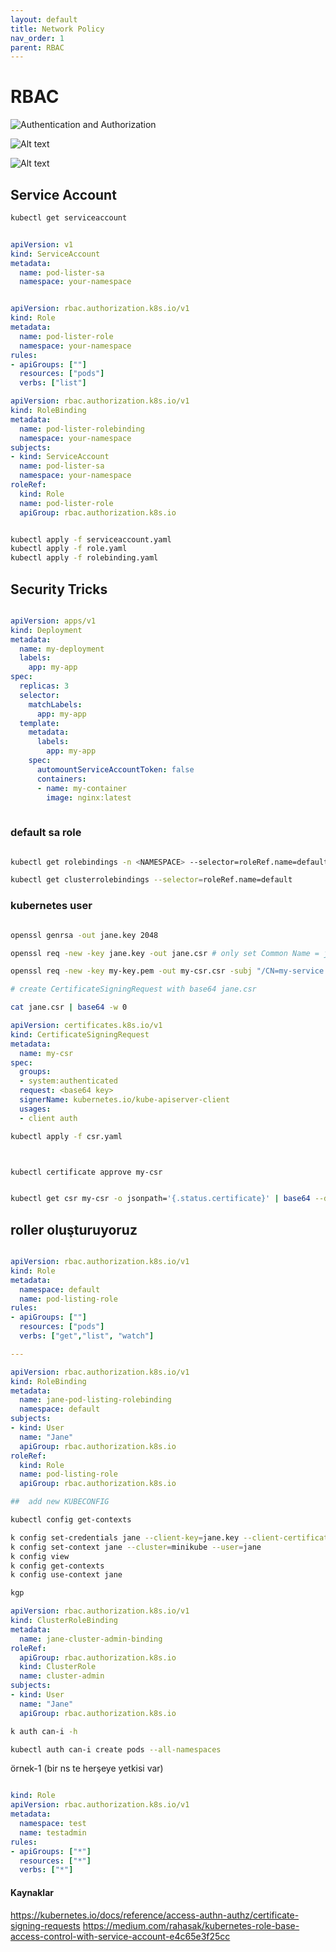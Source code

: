 ```yaml
---
layout: default
title: Network Policy
nav_order: 1
parent: RBAC
---
```


# RBAC


![Authentication and Authorization](../kaynaklar/auth-autor.webp)


![Alt text](../kaynaklar/sa-role-rolebinding.webp)

![Alt text](../kaynaklar/sa-clusterrole-clusterrolebinding.webp)

## Service Account

```bash
kubectl get serviceaccount

```

```yaml

apiVersion: v1
kind: ServiceAccount
metadata:
  name: pod-lister-sa
  namespace: your-namespace
```

```yaml

apiVersion: rbac.authorization.k8s.io/v1
kind: Role
metadata:
  name: pod-lister-role
  namespace: your-namespace
rules:
- apiGroups: [""]
  resources: ["pods"]
  verbs: ["list"]

```

```yaml
apiVersion: rbac.authorization.k8s.io/v1
kind: RoleBinding
metadata:
  name: pod-lister-rolebinding
  namespace: your-namespace
subjects:
- kind: ServiceAccount
  name: pod-lister-sa
  namespace: your-namespace
roleRef:
  kind: Role
  name: pod-lister-role
  apiGroup: rbac.authorization.k8s.io

```

```bash

kubectl apply -f serviceaccount.yaml
kubectl apply -f role.yaml
kubectl apply -f rolebinding.yaml

```


## Security Tricks

```yaml

apiVersion: apps/v1
kind: Deployment
metadata:
  name: my-deployment
  labels:
    app: my-app
spec:
  replicas: 3
  selector:
    matchLabels:
      app: my-app
  template:
    metadata:
      labels:
        app: my-app
    spec:
      automountServiceAccountToken: false
      containers:
      - name: my-container
        image: nginx:latest
        

```

### default sa role

```bash

kubectl get rolebindings -n <NAMESPACE> --selector=roleRef.name=default

kubectl get clusterrolebindings --selector=roleRef.name=default


```


### kubernetes user

```bash

openssl genrsa -out jane.key 2048

openssl req -new -key jane.key -out jane.csr # only set Common Name = jane

openssl req -new -key my-key.pem -out my-csr.csr -subj "/CN=my-service.my-namespace.svc.cluster.local"

# create CertificateSigningRequest with base64 jane.csr

cat jane.csr | base64 -w 0

```

```yaml
apiVersion: certificates.k8s.io/v1
kind: CertificateSigningRequest
metadata:
  name: my-csr
spec:
  groups:
  - system:authenticated
  request: <base64 key>
  signerName: kubernetes.io/kube-apiserver-client
  usages:
  - client auth

```


```bash 
kubectl apply -f csr.yaml



kubectl certificate approve my-csr


kubectl get csr my-csr -o jsonpath='{.status.certificate}' | base64 --decode > jane.crt

```

## roller oluşturuyoruz

```yaml

apiVersion: rbac.authorization.k8s.io/v1
kind: Role
metadata:
  namespace: default
  name: pod-listing-role
rules:
- apiGroups: [""]
  resources: ["pods"]
  verbs: ["get","list", "watch"]

---

apiVersion: rbac.authorization.k8s.io/v1
kind: RoleBinding
metadata:
  name: jane-pod-listing-rolebinding
  namespace: default
subjects:
- kind: User
  name: "Jane"
  apiGroup: rbac.authorization.k8s.io
roleRef:
  kind: Role
  name: pod-listing-role
  apiGroup: rbac.authorization.k8s.io                                       

```


```bash
##  add new KUBECONFIG

kubectl config get-contexts

k config set-credentials jane --client-key=jane.key --client-certificate=jane.crt
k config set-context jane --cluster=minikube --user=jane
k config view
k config get-contexts
k config use-context jane

kgp

```

```yaml
apiVersion: rbac.authorization.k8s.io/v1
kind: ClusterRoleBinding
metadata:
  name: jane-cluster-admin-binding
roleRef:
  apiGroup: rbac.authorization.k8s.io
  kind: ClusterRole
  name: cluster-admin
subjects:
- kind: User
  name: "Jane"
  apiGroup: rbac.authorization.k8s.io

```


```bash
k auth can-i -h

kubectl auth can-i create pods --all-namespaces

```


örnek-1 (bir ns te herşeye yetkisi var)

```yaml

kind: Role
apiVersion: rbac.authorization.k8s.io/v1
metadata:
  namespace: test
  name: testadmin
rules:
- apiGroups: ["*"]
  resources: ["*"]
  verbs: ["*"]


```


#### Kaynaklar
https://kubernetes.io/docs/reference/access-authn-authz/certificate-signing-requests
https://medium.com/rahasak/kubernetes-role-base-access-control-with-service-account-e4c65e3f25cc